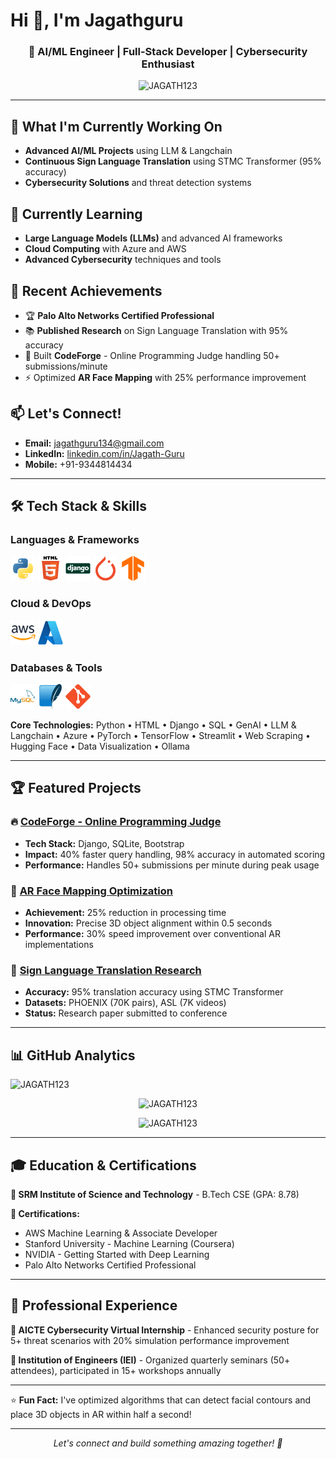 # Hi 👋, I'm Jagathguru

<h3 align="center">🚀 AI/ML Engineer | Full-Stack Developer | Cybersecurity Enthusiast</h3>

<p align="center">
  <img src="https://komarev.com/ghpvc/?username=JAGATH123&label=Profile%20views&color=0e75b6&style=flat" alt="JAGATH123" />
</p>

---

## 🔭 What I'm Currently Working On
- **Advanced AI/ML Projects** using LLM & Langchain
- **Continuous Sign Language Translation** using STMC Transformer (95% accuracy)
- **Cybersecurity Solutions** and threat detection systems

## 🌱 Currently Learning
- **Large Language Models (LLMs)** and advanced AI frameworks
- **Cloud Computing** with Azure and AWS
- **Advanced Cybersecurity** techniques and tools

## 🎯 Recent Achievements
- 🏆 **Palo Alto Networks Certified Professional**
- 📚 **Published Research** on Sign Language Translation with 95% accuracy
- 🚀 Built **CodeForge** - Online Programming Judge handling 50+ submissions/minute
- ⚡ Optimized **AR Face Mapping** with 25% performance improvement

## 📫 Let's Connect!
- **Email:** jagathguru134@gmail.com
- **LinkedIn:** [linkedin.com/in/Jagath-Guru](https://linkedin.com/in/Jagath-Guru)
- **Mobile:** +91-9344814434

---

## 🛠️ Tech Stack & Skills

### **Languages & Frameworks**
<p align="left">
  <img src="https://raw.githubusercontent.com/devicons/devicon/master/icons/python/python-original.svg" alt="python" width="40" height="40"/>
  <img src="https://raw.githubusercontent.com/devicons/devicon/master/icons/html5/html5-original-wordmark.svg" alt="html5" width="40" height="40"/>
  <img src="https://raw.githubusercontent.com/devicons/devicon/master/icons/django/django-original.svg" alt="django" width="40" height="40"/>
  <img src="https://raw.githubusercontent.com/devicons/devicon/master/icons/pytorch/pytorch-original.svg" alt="pytorch" width="40" height="40"/>
  <img src="https://raw.githubusercontent.com/devicons/devicon/master/icons/tensorflow/tensorflow-original.svg" alt="tensorflow" width="40" height="40"/>
</p>

### **Cloud & DevOps**
<p align="left">
  <img src="https://raw.githubusercontent.com/devicons/devicon/master/icons/amazonwebservices/amazonwebservices-original-wordmark.svg" alt="aws" width="40" height="40"/>
  <img src="https://raw.githubusercontent.com/devicons/devicon/master/icons/azure/azure-original.svg" alt="azure" width="40" height="40"/>
</p>

### **Databases & Tools**
<p align="left">
  <img src="https://raw.githubusercontent.com/devicons/devicon/master/icons/mysql/mysql-original-wordmark.svg" alt="mysql" width="40" height="40"/>
  <img src="https://raw.githubusercontent.com/devicons/devicon/master/icons/sqlite/sqlite-original.svg" alt="sqlite" width="40" height="40"/>
  <img src="https://raw.githubusercontent.com/devicons/devicon/master/icons/git/git-original.svg" alt="git" width="40" height="40"/>
</p>

**Core Technologies:** Python • HTML • Django • SQL • GenAI • LLM & Langchain • Azure • PyTorch • TensorFlow • Streamlit • Web Scraping • Hugging Face • Data Visualization • Ollama

---

## 🏆 Featured Projects

### 🔥 [CodeForge - Online Programming Judge](https://github.com/JAGATH123)
- **Tech Stack:** Django, SQLite, Bootstrap
- **Impact:** 40% faster query handling, 98% accuracy in automated scoring
- **Performance:** Handles 50+ submissions per minute during peak usage

### 🎯 [AR Face Mapping Optimization](https://github.com/JAGATH123)
- **Achievement:** 25% reduction in processing time
- **Innovation:** Precise 3D object alignment within 0.5 seconds
- **Performance:** 30% speed improvement over conventional AR implementations

### 📝 [Sign Language Translation Research](https://github.com/JAGATH123)
- **Accuracy:** 95% translation accuracy using STMC Transformer
- **Datasets:** PHOENIX (70K pairs), ASL (7K videos)
- **Status:** Research paper submitted to conference

---

## 📊 GitHub Analytics

<p align="left">
  <img src="https://github-readme-stats.vercel.app/api/top-langs?username=JAGATH123&show_icons=true&locale=en&layout=compact&theme=radical" alt="JAGATH123" />
</p>

<p align="center">
  <img src="https://github-readme-stats.vercel.app/api?username=JAGATH123&show_icons=true&locale=en&theme=radical" alt="JAGATH123" />
</p>

<p align="center">
  <img src="https://github-readme-streak-stats.herokuapp.com/?user=JAGATH123&theme=radical" alt="JAGATH123" />
</p>

---

## 🎓 Education & Certifications

**🏫 SRM Institute of Science and Technology** - B.Tech CSE (GPA: 8.78)

**🏅 Certifications:**
- AWS Machine Learning & Associate Developer
- Stanford University - Machine Learning (Coursera)
- NVIDIA - Getting Started with Deep Learning
- Palo Alto Networks Certified Professional

---

## 🤝 Professional Experience

**🔐 AICTE Cybersecurity Virtual Internship** - Enhanced security posture for 5+ threat scenarios with 20% simulation performance improvement

**👥 Institution of Engineers (IEI)** - Organized quarterly seminars (50+ attendees), participated in 15+ workshops annually

---

⭐ **Fun Fact:** I've optimized algorithms that can detect facial contours and place 3D objects in AR within half a second!

---

<p align="center">
  <i>Let's connect and build something amazing together! 🚀</i>
</p>
